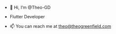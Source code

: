 - 👋 Hi, I’m @Theo-GD
- Flutter Developer

- 📫 You can reach me at theo@theogreenfield.com

<!---
Theo-GD/Theo-GD is a ✨ special ✨ repository because its `README.md` (this file) appears on your GitHub profile.
You can click the Preview link to take a look at your changes.
--->
